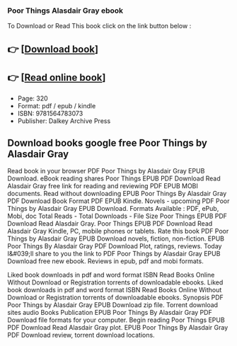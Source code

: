 ### Poor Things Alasdair Gray ebook

To Download or Read This book click on the link button below :

## 👉  [**[Download book](http://get-pdfs.com/download.php?group=book&from=github.com&id=93952&lnk=1063 "Download book")**]

## 👉  [**[Read online book](http://get-pdfs.com/download.php?group=book&from=github.com&id=93952&lnk=1063 "Read online book")**]


* Page: 320
* Format: pdf / epub / kindle
* ISBN: 9781564783073
* Publisher: Dalkey Archive Press



## Download books google free Poor Things by Alasdair Gray 


Read book in your browser PDF Poor Things by Alasdair Gray EPUB Download. eBook reading shares Poor Things EPUB PDF Download Read Alasdair Gray free link for reading and reviewing PDF EPUB MOBI documents. Read without downloading EPUB Poor Things By Alasdair Gray PDF Download Book Format PDF EPUB Kindle. Novels - upcoming PDF Poor Things by Alasdair Gray EPUB Download. Formats Available : PDF, ePub, Mobi, doc Total Reads - Total Downloads - File Size Poor Things EPUB PDF Download Read Alasdair Gray. Poor Things EPUB PDF Download Read Alasdair Gray Kindle, PC, mobile phones or tablets. Rate this book PDF Poor Things by Alasdair Gray EPUB Download novels, fiction, non-fiction. EPUB Poor Things By Alasdair Gray PDF Download Plot, ratings, reviews. Today I&amp;#039;ll share to you the link to PDF Poor Things by Alasdair Gray EPUB Download free new ebook. Reviews in epub, pdf and mobi formats.

Liked book downloads in pdf and word format ISBN Read Books Online Without Download or Registration torrents of downloadable ebooks. Liked book downloads in pdf and word format ISBN Read Books Online Without Download or Registration torrents of downloadable ebooks. Synopsis PDF Poor Things by Alasdair Gray EPUB Download zip file. Torrent download sites audio Books Publication EPUB Poor Things By Alasdair Gray PDF Download file formats for your computer. Begin reading Poor Things EPUB PDF Download Read Alasdair Gray plot. EPUB Poor Things By Alasdair Gray PDF Download review, torrent download locations.





